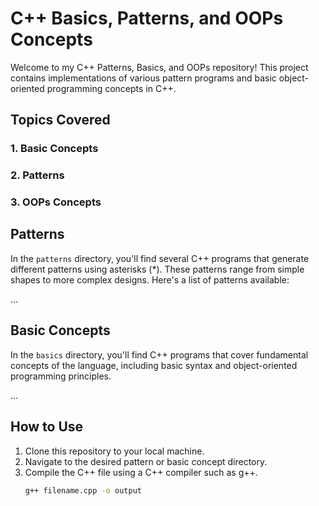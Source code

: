 # C++ Basics, Patterns, and OOPs Concepts 

Welcome to my C++ Patterns, Basics, and OOPs repository! This project contains implementations of various pattern programs and basic object-oriented programming concepts in C++.

## Topics Covered

### 1. Basic Concepts
### 2. Patterns 
### 3. OOPs Concepts

## Patterns

In the `patterns` directory, you'll find several C++ programs that generate different patterns using asterisks (\*). These patterns range from simple shapes to more complex designs. Here's a list of patterns available:

...

## Basic Concepts

In the `basics` directory, you'll find C++ programs that cover fundamental concepts of the language, including basic syntax and object-oriented programming principles. 

...

## How to Use

1. Clone this repository to your local machine.
2. Navigate to the desired pattern or basic concept directory.
3. Compile the C++ file using a C++ compiler such as g++.
   ```bash
   g++ filename.cpp -o output
